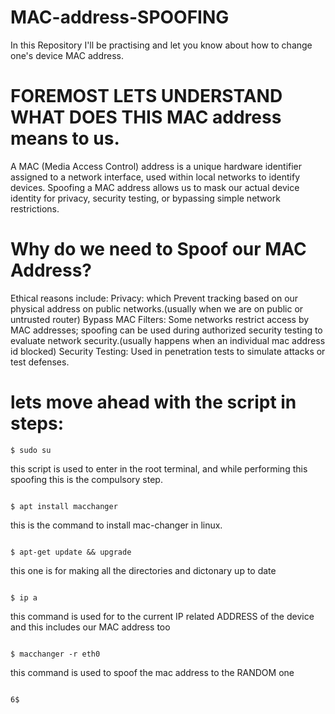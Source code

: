 # MAC-address-SPOOFING
In this Repository I'll be practising and let you know about how to change one's device MAC address.

#  FOREMOST LETS UNDERSTAND WHAT DOES THIS MAC address means to us.
A MAC (Media Access Control) address is a unique hardware identifier assigned to a network interface, used within local networks to identify devices. 
Spoofing a MAC address allows us to mask our actual device identity for privacy, security testing, or bypassing simple network restrictions.


# Why do we need to Spoof our MAC Address?
Ethical reasons include:
Privacy: which Prevent tracking based on our physical address on public networks.(usually when we are on public or untrusted router)
Bypass MAC Filters: Some networks restrict access by MAC addresses; spoofing can be used during authorized security testing to evaluate network security.(usually happens when an individual mac address id blocked)
Security Testing: Used in penetration tests to simulate attacks or test defenses.

# lets move ahead with the script in steps:
```
$ sudo su
```
this script is used to enter in the root terminal, and while performing this spoofing this is the compulsory step.
```

$ apt install macchanger
```
this is the command to install mac-changer in linux.
```

$ apt-get update && upgrade
```
this one is for making all the directories and dictonary up to date
```

$ ip a
```
this command is used for to the current IP related ADDRESS of the device and this includes our MAC address too
```

$ macchanger -r eth0
```
this command is used to spoof the mac address to the RANDOM one
```

6$ 
```
#
